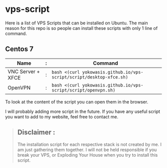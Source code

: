 # vps-script

Here is a list of VPS Scripts that can be installed on Ubuntu. The main reason for this repo is so people can install these scripts with only 1 line of command.

## Centos 7

| Name              | :   | Command                                                              |
| ----------------- | --- | -------------------------------------------------------------------- |
| VNC Server + XFCE | :   | `bash <(curl yokowasis.github.io/vps-script/script/desktop-xfce.sh)` |
| OpenVPN           | :   | `bash <(curl yokowasis.github.io/vps-script/script/openvpn.sh)`      |

To look at the content of the script you can open them in the browser.

I will probably adding more script in the future. If you have any useful script you want to add to my website, feel free to contact me.

> ## Disclaimer :
>
> The installation script for each respective stack is not created by me. I am just gathering them together. I will not be held responsible if you break your VPS, or Exploding Your House when you try to install this script.
